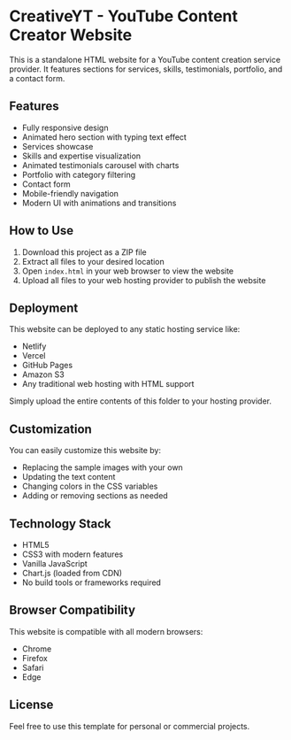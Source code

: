 
# CreativeYT - YouTube Content Creator Website

This is a standalone HTML website for a YouTube content creation service provider. It features sections for services, skills, testimonials, portfolio, and a contact form.

## Features

- Fully responsive design
- Animated hero section with typing text effect
- Services showcase
- Skills and expertise visualization
- Animated testimonials carousel with charts
- Portfolio with category filtering
- Contact form
- Mobile-friendly navigation
- Modern UI with animations and transitions

## How to Use

1. Download this project as a ZIP file
2. Extract all files to your desired location
3. Open `index.html` in your web browser to view the website
4. Upload all files to your web hosting provider to publish the website

## Deployment

This website can be deployed to any static hosting service like:
- Netlify
- Vercel
- GitHub Pages
- Amazon S3
- Any traditional web hosting with HTML support

Simply upload the entire contents of this folder to your hosting provider.

## Customization

You can easily customize this website by:
- Replacing the sample images with your own
- Updating the text content
- Changing colors in the CSS variables
- Adding or removing sections as needed

## Technology Stack

- HTML5
- CSS3 with modern features
- Vanilla JavaScript
- Chart.js (loaded from CDN)
- No build tools or frameworks required

## Browser Compatibility

This website is compatible with all modern browsers:
- Chrome
- Firefox
- Safari
- Edge

## License

Feel free to use this template for personal or commercial projects.

